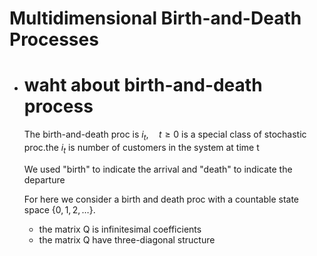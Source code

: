 # Multidimensional Birth-and-Death Processes

- # waht about birth-and-death process
  The birth-and-death proc is $i_{t}, \quad t \geq 0$ is a special class of stochastic proc.the $i_{t}$ is number of customers in the system at time t

  We used "birth" to indicate the arrival and "death" to indicate the departure

  For here we consider a birth and death proc with a countable state space $\{0,1,2, \ldots\} .$ 
  - the matrix Q is infinitesimal coefficients
  - the matrix Q have three-diagonal structure 